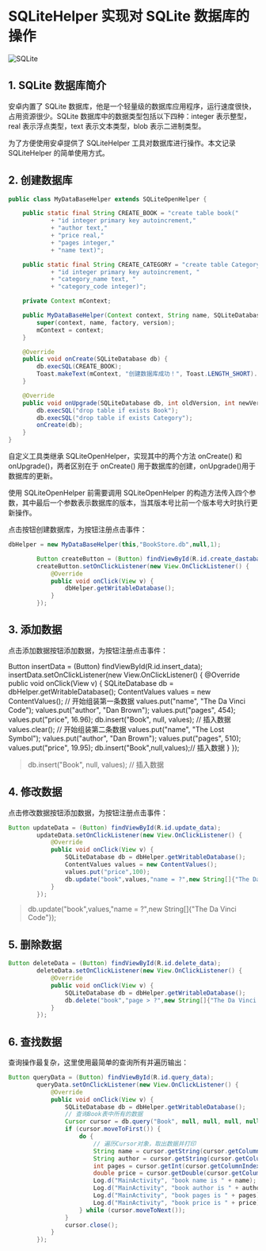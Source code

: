 # SQLiteHelper 实现对 SQLite 数据库的操作

![SQLite](https://github.com/YujieShui/androidpratice/blob/master/chapter6/DataBaseTest/SQLite.png)

## 1. SQLite 数据库简介

安卓内置了 SQLite 数据库，他是一个轻量级的数据库应用程序，运行速度很快，占用资源很少。SQLite 数据库中的数据类型包括以下四种：integer 表示整型，real 表示浮点类型，text 表示文本类型，blob 表示二进制类型。

为了方便使用安卓提供了 SQLiteHelper 工具对数据库进行操作。本文记录 SQLiteHelper 的简单使用方式。

## 2. 创建数据库

```java
public class MyDataBaseHelper extends SQLiteOpenHelper {

    public static final String CREATE_BOOK = "create table book("
            + "id integer primary key autoincrement,"
            + "author text,"
            + "price real,"
            + "pages integer,"
            + "name text)";

    public static final String CREATE_CATEGORY = "create table Category ("
            + "id integer primary key autoincrement, "
            + "category_name text, "
            + "category_code integer)";

    private Context mContext;

    public MyDataBaseHelper(Context context, String name, SQLiteDatabase.CursorFactory factory, int version) {
        super(context, name, factory, version);
        mContext = context;
    }

    @Override
    public void onCreate(SQLiteDatabase db) {
        db.execSQL(CREATE_BOOK);
        Toast.makeText(mContext, "创建数据库成功！", Toast.LENGTH_SHORT).show();
    }

    @Override
    public void onUpgrade(SQLiteDatabase db, int oldVersion, int newVersion) {
        db.execSQL("drop table if exists Book");
        db.execSQL("drop table if exists Category");
        onCreate(db);
    }
}
```

自定义工具类继承 SQLiteOpenHelper，实现其中的两个方法 onCreate() 和 onUpgrade()，两者区别在于 onCreate() 用于数据库的创建，onUpgrade()用于数据库的更新。

使用 SQLiteOpenHelper 前需要调用 SQLiteOpenHelper 的构造方法传入四个参数，其中最后一个参数表示数据库的版本，当其版本号比前一个版本号大时执行更新操作。  

点击按钮创建数据库，为按钮注册点击事件：

```java
dbHelper = new MyDataBaseHelper(this,"BookStore.db",null,1);

        Button createButton = (Button) findViewById(R.id.create_dastabase);
        createButton.setOnClickListener(new View.OnClickListener() {
            @Override
            public void onClick(View v) {
                dbHelper.getWritableDatabase();
            }
        });
```

## 3. 添加数据

点击添加数据按钮添加数据，为按钮注册点击事件：

Button insertData = (Button) findViewById(R.id.insert_data);
        insertData.setOnClickListener(new View.OnClickListener() {
            @Override
            public void onClick(View v) {
                SQLiteDatabase db = dbHelper.getWritableDatabase();
                ContentValues values = new ContentValues();
                // 开始组装第一条数据
                values.put("name", "The Da Vinci Code");
                values.put("author", "Dan Brown");
                values.put("pages", 454);
                values.put("price", 16.96);
                db.insert("Book", null, values); // 插入数据
                values.clear();
                // 开始组装第二条数据
                values.put("name", "The Lost Symbol");
                values.put("author", "Dan Brown");
                values.put("pages", 510);
                values.put("price", 19.95);
                db.insert("Book",null,values);// 插入数据
            }
        });

> db.insert("Book", null, values); // 插入数据

## 4. 修改数据

点击修改数据按钮添加数据，为按钮注册点击事件：

```java
Button updateData = (Button) findViewById(R.id.update_data);
        updateData.setOnClickListener(new View.OnClickListener() {
            @Override
            public void onClick(View v) {
                SQLiteDatabase db = dbHelper.getWritableDatabase();
                ContentValues values = new ContentValues();
                values.put("price",100);
                db.update("book",values,"name = ?",new String[]{"The Da Vinci Code"});
            }
        });
```

> db.update("book",values,"name = ?",new String[]{"The Da Vinci Code"});

## 5. 删除数据

```java
Button deleteData = (Button) findViewById(R.id.delete_data);
        deleteData.setOnClickListener(new View.OnClickListener() {
            @Override
            public void onClick(View v) {
                SQLiteDatabase db = dbHelper.getWritableDatabase();
                db.delete("book","page > ?",new String[]{"The Da Vinci Code"});
            }
        });
```

## 6. 查找数据

查询操作最复杂，这里使用最简单的查询所有并遍历输出：

```java
Button queryData = (Button) findViewById(R.id.query_data);
        queryData.setOnClickListener(new View.OnClickListener() {
            @Override
            public void onClick(View v) {
                SQLiteDatabase db = dbHelper.getWritableDatabase();
                // 查询Book表中所有的数据
                Cursor cursor = db.query("Book", null, null, null, null, null, null);
                if (cursor.moveToFirst()) {
                    do {
                        // 遍历Cursor对象，取出数据并打印
                        String name = cursor.getString(cursor.getColumnIndex("name"));
                        String author = cursor.getString(cursor.getColumnIndex("author"));
                        int pages = cursor.getInt(cursor.getColumnIndex("pages"));
                        double price = cursor.getDouble(cursor.getColumnIndex("price"));
                        Log.d("MainActivity", "book name is " + name);
                        Log.d("MainActivity", "book author is " + author);
                        Log.d("MainActivity", "book pages is " + pages);
                        Log.d("MainActivity", "book price is " + price);
                    } while (cursor.moveToNext());
                }
                cursor.close();
            }
        });
```
